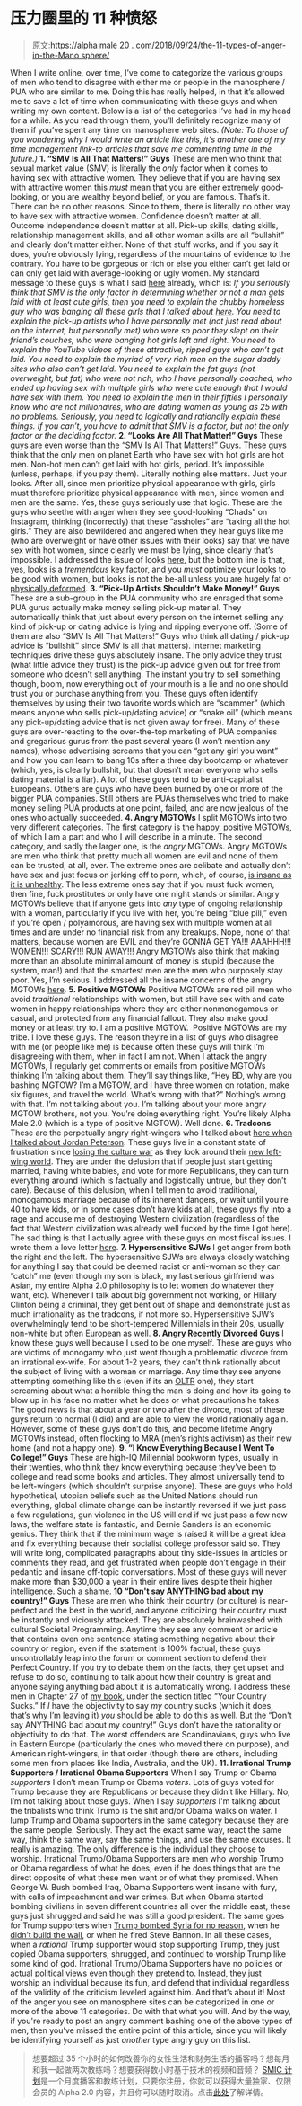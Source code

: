 # 压力圈里的 11 种愤怒

> 原文:[https://alpha male 20 . com/2018/09/24/the-11-types-of-anger-in-the-Mano sphere/](https://alphamale20.com/2018/09/24/the-11-types-of-anger-in-the-manosphere/)

When I write online, over time, I’ve come to categorize the various groups of men who tend to disagree with either me or people in the manosphere / PUA who are similar to me. Doing this has really helped, in that it’s allowed me to save a lot of time when communicating with these guys and when writing my own content.
Below is a list of the categories I’ve had in my head for a while. As you read through them, you’ll definitely recognize many of them if you’ve spent any time on manosphere web sites. *(Note: To those of you wondering why I would write an article like this, it's another one of my time management link-to articles that save me commenting time in the future.)*
**1\. “SMV Is All That Matters!” Guys**
These are men who think that sexual market value (SMV) is literally the *only* factor when it comes to having sex with attractive women. They believe that if you are having sex with attractive women this *must* mean that you are either extremely good-looking, or you are wealthy beyond belief, or you are famous. That’s it. There can be no other reasons. Since to them, there is literally no other way to have sex with attractive women.
Confidence doesn’t matter at all. Outcome independence doesn’t matter at all. Pick-up skills, dating skills, relationship management skills, and all other woman skills are all “bullshit” and clearly don’t matter either. None of that stuff works, and if you say it does, you’re obviously lying, regardless of the mountains of evidence to the contrary. You have to be gorgeous or rich or else you either can’t get laid or can only get laid with average-looking or ugly women.
My standard message to these guys is what I said [here](https://blackdragonblog.com/2017/12/07/relying-much-sexual-market-value/) already, which is:
*If you seriously think that SMV is the only factor in determining whether or not a man gets laid with at least cute girls, then you need to explain the chubby homeless guy who was banging all these girls that I talked about* [*here*](https://blackdragonblog.com/2014/09/25/even-homeless-guys-get-laid-but-this-is-still-not-what-you-want/)*. You need to explain the pick-up artists who I have personally met (not just read about on the internet, but personally met) who were so poor they slept on their friend’s couches, who were banging hot girls left and right. You need to explain the YouTube videos of these attractive, ripped guys who can’t get laid. You need to explain the myriad of very rich men on the sugar daddy sites who also can’t get laid. You need to explain the fat guys (not overweight, but fat) who were not rich, who I have personally coached, who ended up having sex with multiple girls who were cute enough that I would have sex with them. You need to explain the men in their fifties I personally know who are not millionaires, who are dating women as young as 25 with no problems.*
*Seriously, you need to logically and rationally explain these things. If you can’t, you have to admit that SMV is a factor, but not the only factor or the deciding factor.*
**2\. “Looks Are All That Matter!” Guys**
These guys are even worse than the “SMV Is All That Matters!” Guys. These guys think that the only men on planet Earth who have sex with hot girls are hot men. Non-hot men can’t get laid with hot girls, period. It’s impossible (unless, perhaps, if you pay them). Literally nothing else matters. Just your looks.
After all, since men prioritize physical appearance with girls, girls must therefore prioritize physical appearance with men, since women and men are the same.
Yes, these guys seriously use that logic.
These are the guys who seethe with anger when they see good-looking “Chads” on Instagram, thinking (incorrectly) that these “assholes” are “taking all the hot girls.” They are also bewildered and angered when they hear guys like me (who are overweight or have other issues with their looks) say that we have sex with hot women, since clearly we must be lying, since clearly that’s impossible.
I addressed the issue of looks [here](https://blackdragonblog.com/2012/09/02/do-looks-matter/), but the bottom line is that, yes, looks is a *tremendous* key factor, and you *must* optimize your looks to be good with women, but looks is not the be-all unless you are hugely fat or [physically deformed](https://blackdragonblog.com/2018/07/23/most-men-self-identify-as-uglier-than-they-actually-are/).
**3\. “Pick-Up Artists Shouldn’t Make Money!” Guys**
These are a sub-group in the PUA community who are enraged that some PUA gurus actually make money selling pick-up material. They automatically think that just about every person on the internet selling any kind of pick-up or dating advice is lying and ripping everyone off. (Some of them are also “SMV Is All That Matters!” Guys who think all dating / pick-up advice is “bullshit” since SMV is all that matters).
Internet marketing techniques drive these guys absolutely insane. The only advice they trust (what little advice they trust) is the pick-up advice given out for free from someone who doesn’t sell anything. The instant you try to sell something though, boom, now everything out of your mouth is a lie and no one should trust you or purchase anything from you.
These guys often identify themselves by using their two favorite words which are “scammer” (which means anyone who sells pick-up/dating advice) or “snake oil” (which means any pick-up/dating advice that is not given away for free).
Many of these guys are over-reacting to the over-the-top marketing of PUA companies and gregarious gurus from the past several years (I won’t mention any names), whose advertising screams that you can “get any girl you want” and how you can learn to bang 10s after a three day bootcamp or whatever (which, yes, is clearly bullshit, but that doesn’t mean everyone who sells dating material is a liar).
A lot of these guys tend to be anti-capitalist Europeans. Others are guys who have been burned by one or more of the bigger PUA companies. Still others are PUAs themselves who tried to make money selling PUA products at one point, failed, and are now jealous of the ones who actually succeeded.
**4\. Angry MGTOWs**
I split MGTOWs into two very different categories. The first category is the happy, positive MGTOWs, of which I am a part and who I will describe in a minute. The second category, and sadly the larger one, is the *angry* MGTOWs.
Angry MGTOWs are men who think that pretty much all women are evil and none of them can be trusted, at all, ever. The extreme ones are celibate and actually don’t have sex and just focus on jerking off to porn, which, of course, [is insane as it is unhealthy](https://blackdragonblog.com/2016/01/25/why-sex-is-more-important-than-you-think/). The less extreme ones say that if you must fuck women, then fine, fuck prostitutes or only have one night stands or similar.
Angry MGTOWs believe that if anyone gets into *any* type of ongoing relationship with a woman, particularly if you live with her, you’re being “blue pill,” even if you’re open / polyamorous, are having sex with multiple women at all times and are under no financial risk from any breakups. Nope, none of that matters, because women are EVIL and they’re GONNA GET YA!!! AAAHHH!!! WOMEN!!! SCARY!!! RUN AWAY!!!
Angry MGTOWs also think that making more than an absolute minimal amount of money is stupid (because the system, man!) and that the smartest men are the men who purposely stay poor. Yes, I’m serious.
I addressed all the insane concerns of the angry MGTOWs [here](https://blackdragonblog.com/2016/08/08/my-response-to-mgtows/).
**5\. Positive MGTOWs**
Positive MGTOWs are red pill men who avoid *traditional* relationships with women, but still have sex with and date women in happy relationships where they are either nonmonogamous or casual, and protected from any financial fallout. They also make good money or at least try to.
I am a positive MGTOW.  Positive MGTOWs are my tribe. I love these guys. The reason they’re in a list of guys who disagree with me (or people like me) is because often these guys will think I’m disagreeing with them, when in fact I am not.
When I attack the angry MGTOWs, I regularly get comments or emails from positive MGTOWs thinking I’m talking about them. They’ll say things like, “Hey BD, why are you bashing MGTOW? I’m a MGTOW, and I have three women on rotation, make six figures, and travel the world. What’s wrong with that?”
Nothing’s wrong with that. I’m not talking about you. I’m talking about your more angry MGTOW brothers, not you. You’re doing everything right. You’re likely Alpha Male 2.0 (which is a type of positive MGTOW). Well done.
**6\. Tradcons**
These are the perpetually angry right-wingers who I talked about [here when I talked about Jordan Peterson](https://blackdragonblog.com/2018/02/22/jordan-peterson/). These guys live in a constant state of frustration since [losing the culture war](https://blackdragonblog.com/2013/02/28/liberalism-has-won-over-conservatism-good-or-bad-for-alpha-males/) as they look around their [new left-wing world](http://calebjonesblog.com/the-usa-is-a-left-wing-country/).
They are under the delusion that if people just start getting married, having white babies, and vote for more Republicans, they can turn everything around (which is factually and logistically untrue, but they don’t care).
Because of this delusion, when I tell men to avoid traditional, monogamous marriage because of its inherent dangers, or wait until you’re 40 to have kids, or in some cases don’t have kids at all, these guys fly into a rage and accuse me of destroying Western civilization (regardless of the fact that Western civilization was already well fucked by the time I got here).
The sad thing is that I actually agree with these guys on most fiscal issues. I wrote them a love letter [here](https://blackdragonblog.com/2015/04/09/a-love-letter-to-conservatives/).
**7\. Hypersensitive SJWs**
I get anger from both the right and the left. The hypersensitive SJWs are always closely watching for anything I say that could be deemed racist or anti-woman so they can “catch” me (even though my son is black, my last serious girlfriend was Asian, my entire Alpha 2.0 philosophy is to let women do whatever they want, etc).
Whenever I talk about big government not working, or Hillary Clinton being a criminal, they get bent out of shape and demonstrate just as much irrationality as the tradcons, if not more so.
Hypersensitive SJW’s overwhelmingly tend to be short-tempered Millennials in their 20s, usually non-white but often European as well.
**8\. Angry Recently Divorced Guys**
I know these guys well because I used to be one myself. These are guys who are victims of monogamy who just went though a problematic divorce from an irrational ex-wife. For about 1-2 years, they can’t think rationally about the subject of living with a woman or marriage. Any time they see anyone attempting something like this (even if its an [OLTR](https://blackdragonblog.com/glossary/#OLTR_marriage) one), they start screaming about what a horrible thing the man is doing and how its going to blow up in his face no matter what he does or what precautions he takes.
The good news is that about a year or two after the divorce, most of these guys return to normal (I did) and are able to view the world rationally again. However, some of these guys don’t do this, and become lifetime Angry MGTOWs instead, often flocking to MRA (men’s rights activism) as their new home (and not a happy one).
**9\. “I Know Everything Because I Went To College!” Guys**
These are high-IQ Millennial bookworm types, usually in their twenties, who think they know everything because they’ve been to college and read some books and articles. They almost universally tend to be left-wingers (which shouldn't surprise anyone).
These are guys who hold hypothetical, utopian beliefs such as the United Nations should run everything, global climate change can be instantly reversed if we just pass a few regulations, gun violence in the US will end if we just pass a few new laws, the welfare state is fantastic, and Bernie Sanders is an economic genius. They think that if the minimum wage is raised it will be a great idea and fix everything because their socialist college professor said so.
They will write long, complicated paragraphs about tiny side-issues in articles or comments they read, and get frustrated when people don’t engage in their pedantic and insane off-topic conversations.
Most of these guys will never make more than $30,000 a year in their entire lives despite their higher intelligence.
Such a shame.
**10 “Don't say ANYTHING bad about my country!” Guys**
These are men who think their country (or culture) is near-perfect and the best in the world, and anyone criticizing their country must be instantly and viciously attacked. They are absolutely brainwashed with cultural Societal Programming. Anytime they see any comment or article that contains even one sentence stating something negative about their country or region, even if the statement is 100% factual, these guys uncontrollably leap into the forum or comment section to defend their Perfect Country. If you try to debate them on the facts, they get upset and refuse to do so, continuing to talk about how their country is great and anyone saying anything bad about it is automatically wrong.
I address these men in Chapter 27 of [my book](http://www.alphamalebook.com/), under the section titled “Your Country Sucks.” If *I* have the objectivity to say *my* country sucks (which it does, that’s why I’m leaving it) *you* should be able to do this as well. But the “Don't say ANYTHING bad about my country!” Guys don't have the rationality or objectivity to do that.
The worst offenders are Scandinavians, guys who live in Eastern Europe (particularly the ones who moved there on purpose), and American right-wingers, in that order (though there are others, including some men from places like India, Australia, and the UK). **11\. Irrational Trump Supporters / Irrational Obama Supporters**
When I say Trump or Obama *supporters* I don’t mean Trump or Obama *voters*. Lots of guys voted for Trump because they are Republicans or because they didn’t like Hillary. No, I’m not talking about those guys. When I say *supporters* I'm talking about the tribalists who think Trump is the shit and/or Obama walks on water.
I lump Trump and Obama supporters in the same category because they are the same people. Seriously. They act the exact same way, react the same way, think the same way, say the same things, and use the same excuses. It really is amazing. The only difference is the individual they choose to worship.
Irrational Trump/Obama Supporters are men who worship Trump or Obama regardless of what he does, even if he does things that are the direct opposite of what these men want or of what they promised. When George W. Bush bombed Iraq, Obama Supporters went insane with fury, with calls of impeachment and war crimes. But when Obama started bombing civilians in seven different countries all over the middle east, these guys just shrugged and said he was still a good president.
The same goes for Trump supporters when [Trump bombed Syria for no reason](http://calebjonesblog.com/warned-trump-didnt-listen/), when he [didn’t build the wall](http://calebjonesblog.com/the-19-ways-trump-screwed-his-supporters-in-just-his-first-year/), or when he fired Steve Bannon. In all these cases, when a *rational* Trump supporter would stop supporting Trump, they just copied Obama supporters, shrugged, and continued to worship Trump like some kind of god.
Irrational Trump/Obama Supporters have no policies or actual political views even though they pretend to. Instead, they just worship an individual because its fun, and defend that individual regardless of the validity of the criticism leveled against him. And that’s about it! Most of the anger you see on manosphere sites can be categorized in one or more of the above 11 categories. Do with that what you will.
And by the way, if you're ready to post an angry comment bashing one of the above types of men, then you've missed the entire point of this article, since you will likely be identifying yourself as just *another* type angry guy on this list.

> 想要超过 35 个小时的如何改善你的女性生活和财务生活的播客吗？想每月和我一起做两次教练吗？想要获得数小时基于技术的视频和音频？ [SMIC 计划](https://alphamale20.kartra.com/page/vIL17)是一个月度播客和教练计划，只要你注册，你就可以获得大量独家、仅限会员的 Alpha 2.0 内容，并且你可以随时取消。点击[此处](https://alphamale20.kartra.com/page/vIL17)了解详情。
